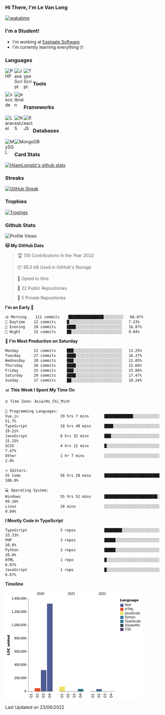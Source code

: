 ### Hi There, I'm Le Van Long 

[![wakatime](https://wakatime.com/badge/user/6843c55a-2a06-4fcd-8ddd-3f4718f8cf4d.svg)](https://wakatime.com/@6843c55a-2a06-4fcd-8ddd-3f4718f8cf4d)

### I'm a Student!
- I'm working at [Eastgate Software](https://eastgate-software.com/)
- I'm currently learning everything 🙄

### Languages
<img align="left" alt="PHP" src="https://img.icons8.com/dusk/64/000000/php-logo.png" width="30px"/>
<img align="left" alt="JavaScript" src="https://img.icons8.com/dusk/64/000000/javascript.png" width="30px"/>
<img align="left" alt="TypeScript" src="https://img.icons8.com/typescript" width="30px" />
<br />

### Tools
<img align="left" alt="vscode" src="https://img.icons8.com/dusk/64/000000/visual-studio-code-2019.png" width="30px"/>
<img align="left" alt="jetbrain" src="https://camo.githubusercontent.com/8268dcfb76697dd53286590ec9b4385d7a0b89ce/68747470733a2f2f63646e2e6a7364656c6976722e6e65742f6e706d2f73696d706c652d69636f6e734076332f69636f6e732f6a6574627261696e732e737667" width="30px"/>
<br />

### Frameworks
<img align="left" alt="Laravel" src="https://img.icons8.com/ios/50/000000/laravel.png" width="30px"/>
<img align="left" alt="NestJS" src="https://d33wubrfki0l68.cloudfront.net/e937e774cbbe23635999615ad5d7732decad182a/26072/logo-small.ede75a6b.svg" width="30px" />
<img align="left" alt="ReactJS" src="https://img.icons8.com/dusk/64/000000/react.png" width="30px" />
<br />

### Databases
<img align="left" alt="MySQL" src="https://img.icons8.com/ios-filled/50/000000/mysql-logo.png" width="30px"/>
<img align="left" alt="MongoDB" src="https://webimages.mongodb.com/_com_assets/cms/kpo5kblefbjq79065-Horizontal_Default.svg?auto=format%252Ccompress" height="30px" />
<br />

### Card Stats
[![HiiamLongdz's github stats](https://github-readme-stats.vercel.app/api?username=Eliitme&show_icons=true&theme=default)](#CardStats)

### Streaks
[![GitHub Streak](http://github-readme-streak-stats.herokuapp.com?user=Eliitme)](#Streaks)

### Trophies
[![Trophies](https://github-profile-trophy.vercel.app/?username=Eliitme&margin-w=10&theme=discord)](#Trophies)

### Github Stats
<!--START_SECTION:waka-->
![Profile Views](http://img.shields.io/badge/Profile%20Views-1-blue)

**🐱 My GitHub Data** 

> 🏆 130 Contributions in the Year 2022
 > 
> 📦 95.0 kB Used in GitHub's Storage 
 > 
> 💼 Opted to Hire
 > 
> 📜 22 Public Repositories 
 > 
> 🔑 5 Private Repositories  
 > 
**I'm an Early 🐤** 

```text
🌞 Morning    111 commits    ████████████████░░░░░░░░░   66.87% 
🌆 Daytime    12 commits     █░░░░░░░░░░░░░░░░░░░░░░░░   7.23% 
🌃 Evening    28 commits     ████░░░░░░░░░░░░░░░░░░░░░   16.87% 
🌙 Night      15 commits     ██░░░░░░░░░░░░░░░░░░░░░░░   9.04%

```
📅 **I'm Most Productive on Saturday** 

```text
Monday       22 commits     ███░░░░░░░░░░░░░░░░░░░░░░   13.25% 
Tuesday      27 commits     ████░░░░░░░░░░░░░░░░░░░░░   16.27% 
Wednesday    20 commits     ███░░░░░░░░░░░░░░░░░░░░░░   12.05% 
Thursday     26 commits     ████░░░░░░░░░░░░░░░░░░░░░   15.66% 
Friday       25 commits     ███░░░░░░░░░░░░░░░░░░░░░░   15.06% 
Saturday     29 commits     ████░░░░░░░░░░░░░░░░░░░░░   17.47% 
Sunday       17 commits     ██░░░░░░░░░░░░░░░░░░░░░░░   10.24%

```


📊 **This Week I Spent My Time On** 

```text
⌚︎ Time Zone: Asia/Ho_Chi_Minh

💬 Programming Languages: 
Vue.js                   29 hrs 7 mins       █████████████░░░░░░░░░░░░   51.7% 
TypeScript               10 hrs 49 mins      ████░░░░░░░░░░░░░░░░░░░░░   19.21% 
JavaScript               8 hrs 32 mins       ███░░░░░░░░░░░░░░░░░░░░░░   15.15% 
SCSS                     4 hrs 12 mins       █░░░░░░░░░░░░░░░░░░░░░░░░   7.47% 
Other                    1 hr 7 mins         ░░░░░░░░░░░░░░░░░░░░░░░░░   2.0%

🔥 Editors: 
VS Code                  56 hrs 20 mins      █████████████████████████   100.0%

💻 Operating System: 
Windows                  55 hrs 52 mins      ████████████████████████░   99.16% 
Linux                    28 mins             ░░░░░░░░░░░░░░░░░░░░░░░░░   0.84%

```

**I Mostly Code in TypeScript** 

```text
TypeScript               5 repos             ████████░░░░░░░░░░░░░░░░░   33.33% 
PHP                      3 repos             █████░░░░░░░░░░░░░░░░░░░░   20.0% 
Python                   3 repos             █████░░░░░░░░░░░░░░░░░░░░   20.0% 
HTML                     1 repo              █░░░░░░░░░░░░░░░░░░░░░░░░   6.67% 
JavaScript               1 repo              █░░░░░░░░░░░░░░░░░░░░░░░░   6.67%

```


**Timeline**

![Chart not found](https://raw.githubusercontent.com/Eliitme/Eliitme/master/charts/bar_graph.png) 


 Last Updated on 23/06/2022
<!--END_SECTION:waka-->
